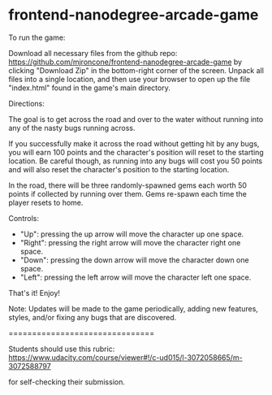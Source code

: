 frontend-nanodegree-arcade-game
===============================

To run the game:

Download all necessary files from the github repo:
https://github.com/mjroncone/frontend-nanodegree-arcade-game
by clicking "Download Zip" in the bottom-right corner of the
screen. Unpack all files into a single location, and then
use your browser to open up the file "index.html" found
in the game's main directory.

Directions:

The goal is to get across the road and over to the water
without running into any of the nasty bugs running across.

If you successfully make it across the road without getting
hit by any bugs, you will earn 100 points and the character's
position will reset to the starting location. Be careful though,
as running into any bugs will cost you 50 points and will also
reset the character's position to the starting location.

In the road, there will be three randomly-spawned gems each
worth 50 points if collected by running over them. Gems
re-spawn each time the player resets to home.

Controls:

- "Up": pressing the up arrow will move the character up one space.
- "Right": pressing the right arrow will move the character right one space.
- "Down": pressing the down arrow will move the character down one space.
- "Left": pressing the left arrow will move the character left one space.

That's it! Enjoy!

Note: Updates will be made to the game periodically, adding new features, styles,
and/or fixing any bugs that are discovered.

===============================

Students should use this rubric: https://www.udacity.com/course/viewer#!/c-ud015/l-3072058665/m-3072588797

for self-checking their submission.
